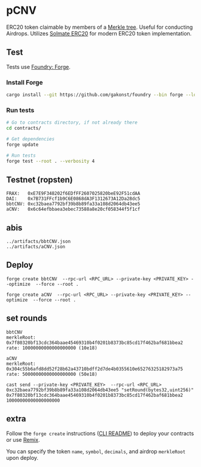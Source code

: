 # pCNV

ERC20 token claimable by members of a [Merkle tree](https://en.wikipedia.org/wiki/Merkle_tree). Useful for conducting Airdrops. Utilizes [Solmate ERC20](https://github.com/Rari-Capital/solmate/blob/main/src/tokens/ERC20.sol) for modern ERC20 token implementation.

## Test

Tests use [Foundry: Forge](https://github.com/gakonst/foundry).

### Install Forge

```bash
cargo install --git https://github.com/gakonst/foundry --bin forge --locked
```

### Run tests

```bash
# Go to contracts directory, if not already there
cd contracts/

# Get dependencies
forge update

# Run tests
forge test --root . --verbosity 4
```

## Testnet (ropsten)

```
FRAX:   0xE7E9F348202f6EDfFF2607025820beE92F51cdAA
DAI:    0x7B731FFcf1b9C6E0868dA3F1312673A12Da28dc5
bbtCNV: 0xc32baea7792bf39b8b89fa33a108d2064db43ee5
aCNV:   0x6c64efbbaea3ebec73588a8e20cf058344f5f1cf

```

## abis

```
../artifacts/bbtCNV.json
../artifacts/aCNV.json
```

## Deploy

```
forge create bbtCNV  --rpc-url <RPC_URL> --private-key <PRIVATE_KEY> --optimize  --force --root .

forge create aCNV  --rpc-url <RPC_URL> --private-key <PRIVATE_KEY> --optimize  --force --root .
```



## set rounds
```
bbtCNV
merkleRoot: 0x7f80320bf13cdc364baae45469310b4f0201b8373bc85cd17f462baf681bbea2
rate: 10000000000000000000 (10e18)
```
```
aCNV
merkleRoot: 0x304c55b6afd8dd52f28b62a43710bdff2d7de4b0355610e65276325182973a75
rate: 50000000000000000000 (50e18)
```

```
cast send --private-key <PRIVATE_KEY>  --rpc-url <RPC_URL>  0xc32baea7792bf39b8b89fa33a108d2064db43ee5 "setRound(bytes32,uint256)" 0x7f80320bf13cdc364baae45469310b4f0201b8373bc85cd17f462baf681bbea2 10000000000000000000
```

## extra

Follow the `forge create` instructions ([CLI README](https://github.com/gakonst/foundry/blob/master/cli/README.md#build)) to deploy your contracts or use [Remix](https://remix.ethereum.org/).

You can specify the token `name`, `symbol`, `decimals`, and airdrop `merkleRoot` upon deploy.
